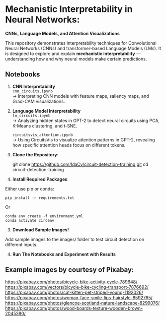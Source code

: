 # Mechanistic Interpretability in Neural Networks: 
**CNNs, Language Models, and Attention Visualizations**

This repository demonstrates interpretability techniques for Convolutional Neural Networks (CNNs) and transformer-based Language Models (LMs). It is designed to explore and explain **mechanistic interpretability** — understanding how and why neural models make certain predictions.

## Notebooks

1. **CNN Interpretability**  
    `cnn_circuits.ipynb`  
    -> Interpreting CNN models with feature maps, saliency maps, and Grad-CAM visualizations.

2. **Language Model Interpretability**  
    `lm_circuits.ipynb`  
    -> Analyzing hidden states in GPT-2 to detect neural circuits using PCA, K-Means clustering, and t-SNE.

    `circuitsvis_attention.ipynb`  
   -> Using CircuitsVis to visualize attention patterns in GPT-2, revealing how specific attention heads focus on different tokens.

1. **Clone the Repository**:

    git clone https://github.com/IdaCy/circuit-detection-training.git
    cd circuit-detection-training

2. **Install Required Packages**:

Either use pip or conda:

    pip install -r requirements.txt

Or

    conda env create -f environment.yml
    conda activate circenv

3. **Download Sample Images!**

Add sample images to the images/ folder to test circuit detection on different inputs.

4. **Run The Notebooks and Experiment with Results**

## Example images by courtesy of Pixabay:
https://pixabay.com/photos/bicycle-bike-activity-cycle-789648/
https://pixabay.com/vectors/bicycle-bike-cycling-transport-7876692/
https://pixabay.com/photos/cat-kitten-pet-striped-young-1192026/
https://pixabay.com/photos/woman-face-smile-lips-hairstyle-8592765/
https://pixabay.com/photos/glencoe-scotland-nature-landscape-8299076/
https://pixabay.com/photos/wood-boards-texture-wooden-brown-2045380/
